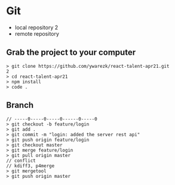 # Git

- local repository
2
- remote repository

## Grab the project to your computer

```
> git clone https://github.com/ywarezk/react-talent-apr21.git
2
> cd react-talent-apr21
> npm install
> code .
```

## Branch

```
// -----0-----0-----0------0-----0
> git checkout -b feature/login
> git add .
> git commit -m "login: added the server rest api"
> git push origin feature/login
> git checkout master
> git merge feature/login
> git pull origin master
// conflict
// kdiff3, p4merge
> git mergetool
> git push origin master

```